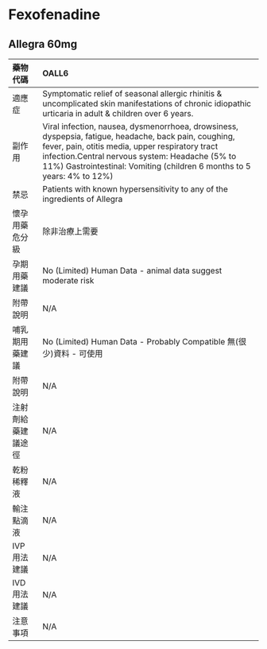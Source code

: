 # Fexofenadine

## Allegra 60mg

| 藥物代碼 | OALL6 |
| :--- | :--- |
| 適應症 | Symptomatic relief of seasonal allergic rhinitis & uncomplicated skin manifestations of chronic idiopathic urticaria in adult & children over 6 years. |
| 副作用 | Viral infection, nausea, dysmenorrhoea, drowsiness, dyspepsia, fatigue, headache, back pain, coughing, fever, pain, otitis media, upper respiratory tract infection.Central nervous system: Headache \(5% to 11%\) Gastrointestinal: Vomiting \(children 6 months to 5 years: 4% to 12%\) |
| 禁忌 | Patients with known hypersensitivity to any of the ingredients of Allegra |
| 懷孕用藥危分級 | 除非治療上需要 |
| 孕期用藥建議 | No \(Limited\) Human Data - animal data suggest moderate risk |
| 附帶說明 | N/A |
| 哺乳期用藥建議 | No \(Limited\) Human Data - Probably Compatible 無\(很少\)資料 - 可使用 |
| 附帶說明 | N/A |
| 注射劑給藥建議途徑 | N/A |
| 乾粉稀釋液 | N/A |
| 輸注點滴液 | N/A |
| IVP 用法建議 | N/A |
| IVD 用法建議 | N/A |
| 注意事項 | N/A |

